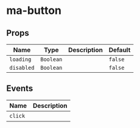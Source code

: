 # ma-button

## Props

| Name       | Type      | Description | Default |
| ---------- | --------- | ----------- | ------- |
| `loading`  | `Boolean` |             | `false` |
| `disabled` | `Boolean` |             | `false` |

## Events

| Name    | Description |
| ------- | ----------- |
| `click` | &nbsp;      |

